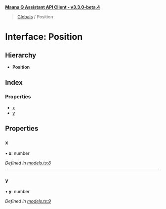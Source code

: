 **[Maana Q Assistant API Client - v3.3.0-beta.4](../README.md)**

> [Globals](../globals.md) / Position

# Interface: Position

## Hierarchy

* **Position**

## Index

### Properties

* [x](position.md#x)
* [y](position.md#y)

## Properties

### x

•  **x**: number

*Defined in [models.ts:8](https://github.com/maana-io/q-assistant-client/blob/b0243f8/src/models.ts#L8)*

___

### y

•  **y**: number

*Defined in [models.ts:9](https://github.com/maana-io/q-assistant-client/blob/b0243f8/src/models.ts#L9)*
